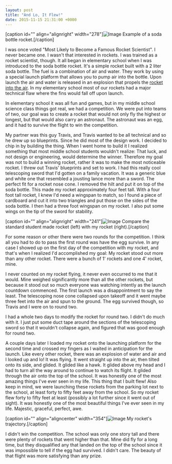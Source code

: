 ```yaml
---
layout: post
title: "And Lo, It Flew!"
date: 2015-11-15 21:31:00 +0000
---
```

[caption id="" align="alignright" width="278"]![Image](/https://www.jackeverett.com/rc_files/w/r/wrocket.JPG) Example of a soda bottle rocket.[/caption]

I was once voted "Most Likely to Become a Famous Rocket Scientist". I never became one. I wasn't that interested in rockets. I was trained as a rocket scientist, though. It all began in elementary school when I was introduced to the soda bottle rocket. It's a simple rocket built with a 2 liter soda bottle. The fuel is a combination of air and water. They work by using a special launch platform that allows you to pump air into the bottle. Upon launch the air and water is released in an explosion that propels the <a href="https://spaceflightsystems.grc.nasa.gov/education/rocket/BottleRocket/about.htm">rocket into the air</a>. In my elementary school most of our rockets had a major technical flaw where the fins would fall off upon launch.

In elementary school it was all fun and games, but in my middle school science class things got real, we had a competition. We were put into teams of two, our goal was to create a rocket that would not only fly the highest or longest, but that would also carry an astronaut. The astronaut was an egg, and it had to survive the flight to win the competition.

My partner was this guy Travis, and Travis wanted to be all technical and so he drew up so blueprints. Since he did most of the design work. I decided to chip in by building the thing. When I went home to build it I realized something that most middle school students wouldn't realize: That luck, and not design or engineering, would determine the winner. Therefore my goal was not to build a winning rocket, rather it was to make the most noticeable rocket. I threw out Travis' blueprints and set to work. I had this really cool telescoping sword that I'd gotten on a family vacation. It was a generic blue and white one that resembled a jousting lance more than a sword. The perfect fit for a rocket nose cone. I removed the hilt and put it on top of the soda bottle. This made my rocket approximately four feet tall. With a four foot tall rocket, I knew I'd need a wingspan to match, so I found a piece of cardboard and cut it into two triangles and put those on the sides of the soda bottle. I then had a three foot wingspan on my rocket. I also put some wings on the tip of the sword for stability.

[caption id="" align="alignright" width="241"]![Image](/https://www.jackeverett.com/rc_files/m/y/myrocket.JPG) Compare the standard student made rocket (left) with my rocket (right).[/caption]

For some reason or other there were two rounds for the competition. I think all you had to do to pass the first round was have the egg survive. In any case I showed up on the first day of the competition with my rocket, and that's when I realized I'd accomplished my goal: My rocket stood out more than any other rocket. There were a bunch of 1' rockets and one 4' rocket, mine.

I never counted on my rocket flying, it never even occurred to me that it would. Mine weighed significantly more than all the other rockets, but because it stood out so much everyone was watching intently as the launch countdown commenced. The first launch was a disappointment to say the least. The telescoping nose cone collapsed upon takeoff and it went maybe three feet into the air and spun to the ground. The egg survived though, so Travis and I were on to round two.

I had a whole two days to modify the rocket for round two. I didn't do much with it. I just put some duct tape around the sections of the telescoping sword so that it wouldn't collapse again, and figured that was good enough for round two.

A couple days later I loaded my rocket onto the launching platform for the second time and crossed my fingers as I waited in anticipation for the launch. Like every other rocket, there was an explosion of water and air and I looked up and lo! It was flying. It went straight up into the air, then tilted onto its side, and glided. It glided like a hawk. It glided above my head and I had to turn all the way around to continue to watch its flight. It glided through the air onto the top of the school. It was honestly one of the most amazing things I've ever seen in my life. This thing that I built flew! Also keep in mind, we were launching these rockets from the parking lot next to the school, at least forty to fifty feet away from the school. So my rocket flew forty to fifty feet at least (possibly a lot further since it went out of sight). It was honestly one of the most beautiful things I've ever seen in my life. Majestic, graceful, perfect, awe.

[caption id="" align="aligncenter" width="354"]![Image](/https://www.jackeverett.com/rc_files/r/o/rocketpath.JPG) My rocket's trajectory.[/caption]

I didn't win the competition. The school was only one story tall and there were plenty of rockets that went higher than that. Mine did fly for a long time, but they disqualified any that landed on the top of the school since it was impossible to tell if the egg had survived. I didn't care. The beauty of that flight was more satisfying than any prize.
